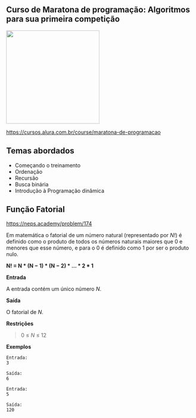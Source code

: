 Curso de Maratona de programação: Algoritmos para sua primeira competição
---------
<img src="https://www.alura.com.br/assets/api/cursos/maratona-de-programacao.svg" data-canonical-src="https://www.alura.com.br/assets/api/cursos/maratona-de-programacao.svg" width="250" height="250" />

https://cursos.alura.com.br/course/maratona-de-programacao

## Temas abordados
* Começando o treinamento
* Ordenação
* Recursão
* Busca binária
* Introdução à Programação dinâmica


## Função Fatorial

https://neps.academy/problem/174

Em matemática o fatorial de um número natural (representado por *N!*) é definido como o produto de todos os números naturais maiores que 0 e menores que esse número, e para o 0 é definido como 1 por ser o produto nulo.

**N! = N * (N − 1) * (N − 2) * ... * 2 * 1**


**Entrada**

A entrada contém um único número *N*.


**Saída**

O fatorial de *N*.


**Restrições**
> 0 ≤ *N* ≤ 12


**Exemplos**

```
Entrada:
3

Saída:
6

Entrada:
5

Saída:
120
````
